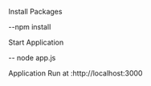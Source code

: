 Install Packages

--npm install

Start Application

-- node app.js

Application Run at :http://localhost:3000